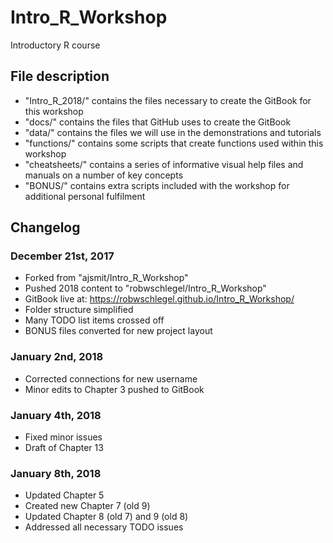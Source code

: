 # Intro_R_Workshop
Introductory R course

## File description
* "Intro_R_2018/" contains the files necessary to create the GitBook for this workshop
* "docs/" contains the files that GitHub uses to create the GitBook
* "data/" contains the files we will use in the demonstrations and tutorials
* "functions/" contains some scripts that create functions used within this workshop
* "cheatsheets/" contains a series of informative visual help files and manuals on a number of key concepts
* "BONUS/" contains extra scripts included with the workshop for additional personal fulfilment

## Changelog

### December 21st, 2017
* Forked from "ajsmit/Intro_R_Workshop"
* Pushed 2018 content to "robwschlegel/Intro_R_Workshop"
* GitBook live at: https://robwschlegel.github.io/Intro_R_Workshop/
* Folder structure simplified
* Many TODO list items crossed off
* BONUS files converted for new project layout

### January 2nd, 2018
* Corrected connections for new username
* Minor edits to Chapter 3 pushed to GitBook

### January 4th, 2018
* Fixed minor issues
* Draft of Chapter 13

### January 8th, 2018
* Updated Chapter 5
* Created new Chapter 7 (old 9)
* Updated Chapter 8 (old 7) and 9 (old 8)
* Addressed all necessary TODO issues